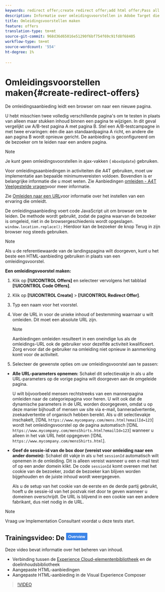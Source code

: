 ```yaml
---
keywords: redirect offer;create redirect offer;add html offer;Pass all URL parameters in redirect;Pass mboxSessionId in redirect (only needed when the redirect is going to a different domain)
description: Informatie over omleidingsvoorstellen in Adobe Target die ervoor zorgen dat een browser omleidt naar een nieuwe pagina.
title: Omleidingsvoorstellen maken
feature: offers
translation-type: tm+mt
source-git-commit: 968d36d65016e51290f6bf754f69c91fd8f68405
workflow-type: tm+mt
source-wordcount: '554'
ht-degree: 1%

---
```



# Omleidingsvoorstellen maken{#create-redirect-offers}

De omleidingsaanbieding leidt een browser om naar een nieuwe pagina.

U hebt misschien twee volledig verschillende pagina&#39;s om te testen in plaats van alleen maar stukken inhoud binnen een pagina te wijzigen. In dit geval vergelijkt uw A/B-test pagina A met pagina B. Stel een A/B-testcampagne in met twee ervaringen: één die aan standaardpagina A richt, en andere die aan pagina B wordt opnieuw gericht. De aanbieding is geconfigureerd om de bezoeker om te leiden naar een andere pagina.

>[!NOTE]
>
>Je kunt geen omleidingsvoorstellen in ajax-vakken ( `mboxUpdate`) gebruiken.
>
>Voor omleidingsaanbiedingen in activiteiten die A4T gebruiken, moet uw implementatie aan bepaalde minimumvereisten voldoen. Bovendien is er belangrijke informatie die u moet weten. Zie Aanbiedingen [omleiden - A4T Veelgestelde vragen](/help/c-integrating-target-with-mac/a4t/r-a4t-faq/a4t-faq-redirect-offers.md#concept_21BF213F10E1414A9DCD4A98AF207905)voor meer informatie.

Zie [Omleiden naar een URL](/help/c-experiences/c-visual-experience-composer/redirect-offer.md#task_9578678D42784F5EB9638F8AC8C911FA)voor informatie over het instellen van een ervaring die omleidt.

De omleidingsaanbieding voert code JavaScript uit om browser om te leiden. De methode wordt gebruikt, zodat de pagina waarvan de bezoeker is omgeleid, niet in de browsergeschiedenis wordt opgeslagen. `window.location.replace();` Hierdoor kan de bezoeker de knop Terug in zijn browser nog steeds gebruiken.

>[!NOTE]
>
>Als u de referentiewaarde van de landingspagina wilt doorgeven, kunt u het beste een HTML-aanbieding gebruiken in plaats van een omleidingsvoorstel.

**Een omleidingsvoorstel maken:**

1. Klik op **[!UICONTROL Offers]** en selecteer vervolgens het tabblad **[!UICONTROL Code Offers]**.
1. Klik op **[!UICONTROL Create]** > **[!UICONTROL Redirect Offer]**.
1. Typ een naam voor het voorstel.
1. Voer de URL in voor de unieke inhoud of bestemming waarnaar u wilt omleiden. Dit moet een absolute URL zijn.

   >[!NOTE]
   >
   >Aanbiedingen omleiden resulteert in een oneindige lus als de omleidings-URL ook de gebruiker voor dezelfde activiteit kwalificeert. Zorg ervoor dat de gebruiker na omleiding niet opnieuw in aanmerking komt voor de activiteit.

1. Selecteer de gewenste opties om uw omleidingsvoorstel aan te passen:

* **Alle URL-parameters opnemen:** Schakel dit selectievakje in als u alle URL-parameters op de vorige pagina wilt doorgeven aan de omgeleide pagina.

   U wilt bijvoorbeeld mensen rechtstreeks van een mannenpagina omleiden naar de categoriepagina voor heren. U wilt ook dat de dynamische parameters in de URL worden doorgegeven, omdat u op deze manier bijhoudt of mensen uw site via e-mail, banneradvertentie, zoekadvertentie of organisch hebben bereikt. Als u dit selectievakje inschakelt, [!DNL `https://www.mycompany.com/mens.html?emailId=123`] wordt het omleidingsvoorstel op de pagina automatisch [!DNL `https://www.mycompany.com/mensShirts.html?emailId=123`] wanneer u alleen in het vak URL hebt opgegeven [!DNL `https://www.mycompany.com/mensShirts.html`].

* **Geef de sessie-id van de box door (vereist voor omleiding naar een ander domein):** Schakel dit vakje in als u het `sessionId` automatisch wilt opnemen in de omleiding. Dit is alleen vereist wanneer u een e-mail test of op een ander domein klikt. De code `sessionId` komt overeen met het cookie van de bezoeker, zodat de bezoeker kan blijven worden bijgehouden en de juiste inhoud wordt weergegeven.

   Als u de setup van het cookie van de eerste en de derde partij gebruikt, hoeft u de sessie-id van het postvak niet door te geven wanneer u domeinen overschrijdt. De URL is blijvend in een cookie van een andere fabrikant, dus niet nodig in de URL.

>[!NOTE]
>
>Vraag uw Implementation Consultant voordat u deze tests start.

## Trainingsvideo: De ![overzichtsbadge Inhoudsopslagplaats (4:56)](/help/assets/overview.png)

Deze video bevat informatie over het beheren van inhoud.

* Verbinding tussen de [Experience Cloud-elementenbibliotheek](https://experienceleague.adobe.com/docs/core-services/interface/assets/creative-cloud.html) en de doelinhoudsbibliotheek
* Aangepaste HTML-aanbiedingen
* Aangepaste HTML-aanbieding in de Visual Experience Composer

>[!VIDEO](https://video.tv.adobe.com/v/17387)
